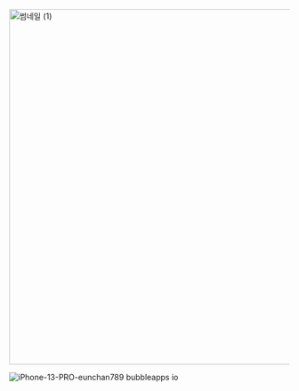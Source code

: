 <img width="640" alt="썸네일 (1)" src="https://github.com/purang2/A_line_of_poetry/assets/46081500/eb6d75ce-84b4-464d-bd58-fc240f44a52b">

![iPhone-13-PRO-eunchan789 bubbleapps io](https://github.com/purang2/A_line_of_poetry/assets/46081500/8bb1f90f-479e-477a-b2f1-fb5680c72c14)
